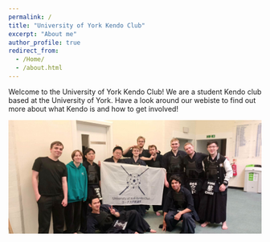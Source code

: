 ```yaml
---
permalink: /
title: "University of York Kendo Club"
excerpt: "About me"
author_profile: true
redirect_from: 
  - /Home/
  - /about.html
---
```


Welcome to the University of York Kendo Club! We are a student Kendo club based at the University of York. Have a look around our webiste to find out more about what Kendo is and how to get involved!




![Alt text](../files/Uni_Taikai_2023_full.jpg)
